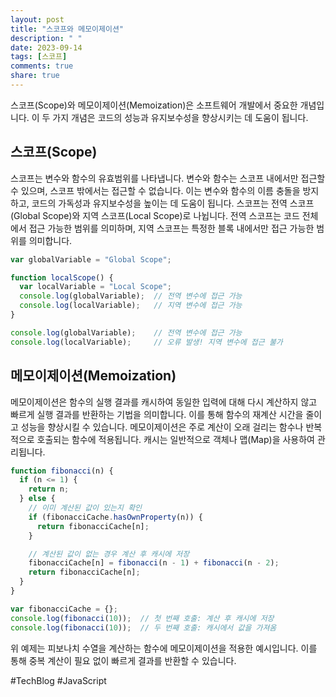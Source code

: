 ```yaml
---
layout: post
title: "스코프와 메모이제이션"
description: " "
date: 2023-09-14
tags: [스코프]
comments: true
share: true
---
```


스코프(Scope)와 메모이제이션(Memoization)은 소프트웨어 개발에서 중요한 개념입니다. 이 두 가지 개념은 코드의 성능과 유지보수성을 향상시키는 데 도움이 됩니다.

## 스코프(Scope)

스코프는 변수와 함수의 유효범위를 나타냅니다. 변수와 함수는 스코프 내에서만 접근할 수 있으며, 스코프 밖에서는 접근할 수 없습니다. 이는 변수와 함수의 이름 충돌을 방지하고, 코드의 가독성과 유지보수성을 높이는 데 도움이 됩니다. 스코프는 전역 스코프(Global Scope)와 지역 스코프(Local Scope)로 나뉩니다. 전역 스코프는 코드 전체에서 접근 가능한 범위를 의미하며, 지역 스코프는 특정한 블록 내에서만 접근 가능한 범위를 의미합니다.

```javascript
var globalVariable = "Global Scope";

function localScope() {
  var localVariable = "Local Scope";
  console.log(globalVariable);  // 전역 변수에 접근 가능
  console.log(localVariable);   // 지역 변수에 접근 가능
}

console.log(globalVariable);    // 전역 변수에 접근 가능
console.log(localVariable);     // 오류 발생! 지역 변수에 접근 불가
```

## 메모이제이션(Memoization)

메모이제이션은 함수의 실행 결과를 캐시하여 동일한 입력에 대해 다시 계산하지 않고 빠르게 실행 결과를 반환하는 기법을 의미합니다. 이를 통해 함수의 재계산 시간을 줄이고 성능을 향상시킬 수 있습니다. 메모이제이션은 주로 계산이 오래 걸리는 함수나 반복적으로 호출되는 함수에 적용됩니다. 캐시는 일반적으로 객체나 맵(Map)을 사용하여 관리됩니다.

```javascript
function fibonacci(n) {
  if (n <= 1) {
    return n;
  } else {
    // 이미 계산된 값이 있는지 확인
    if (fibonacciCache.hasOwnProperty(n)) {
      return fibonacciCache[n];
    }

    // 계산된 값이 없는 경우 계산 후 캐시에 저장
    fibonacciCache[n] = fibonacci(n - 1) + fibonacci(n - 2);
    return fibonacciCache[n];
  }
}

var fibonacciCache = {};
console.log(fibonacci(10));  // 첫 번째 호출: 계산 후 캐시에 저장
console.log(fibonacci(10));  // 두 번째 호출: 캐시에서 값을 가져옴
```

위 예제는 피보나치 수열을 계산하는 함수에 메모이제이션을 적용한 예시입니다. 이를 통해 중복 계산이 필요 없이 빠르게 결과를 반환할 수 있습니다.

#TechBlog #JavaScript